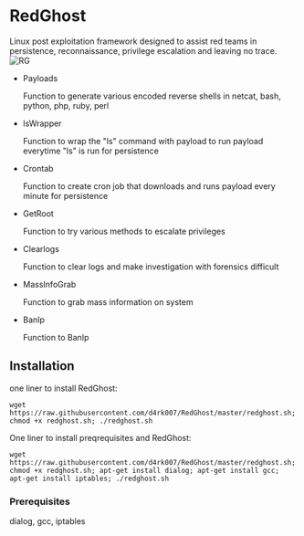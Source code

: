 # RedGhost
Linux post exploitation framework designed to assist red teams in persistence, reconnaissance, privilege escalation and leaving no trace. 
![RG](https://user-images.githubusercontent.com/44454186/60386498-f5b2b100-9a84-11e9-92f7-e05ed9021065.PNG)
- Payloads

  Function to generate various encoded reverse shells in
  netcat, bash, python, php, ruby, perl


- lsWrapper 

  Function to wrap the "ls" command with payload to run payload everytime "ls" is run for persistence


- Crontab

  Function to create cron job that downloads and runs payload every minute for persistence


- GetRoot

  Function to try various methods to escalate privileges


- Clearlogs

  Function to clear logs and make investigation with forensics difficult


- MassInfoGrab

  Function to grab mass information on system


- BanIp

  Function to BanIp


## Installation

one liner to install RedGhost:
```
wget https://raw.githubusercontent.com/d4rk007/RedGhost/master/redghost.sh; chmod +x redghost.sh; ./redghost.sh
```

One liner to install preqrequisites and RedGhost:
```
wget https://raw.githubusercontent.com/d4rk007/RedGhost/master/redghost.sh; chmod +x redghost.sh; apt-get install dialog; apt-get install gcc; apt-get install iptables; ./redghost.sh
```

### Prerequisites

dialog, gcc, iptables
